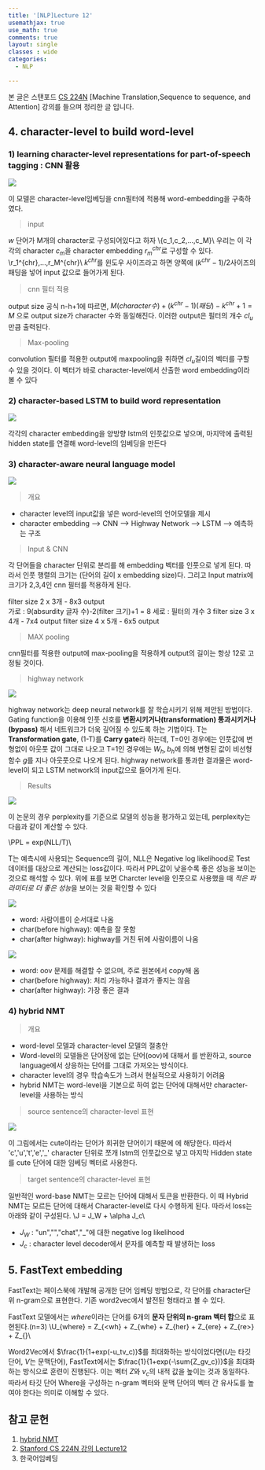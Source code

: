 ```yaml
--- 
title: '[NLP]Lecture 12'
usemathjax: true
use_math: true
comments: true
layout: single
classes : wide
categories:
  - NLP

---
```


본 글은 스탠포드 [CS 224N](https://web.stanford.edu/class/archive/cs/cs224n/cs224n.1194/) [Machine Translation,Sequence to sequence, and Attention] 강의를 들으며 정리한 글 입니다.

## 4. character-level to build word-level

### 1) learning character-level representations for part-of-speech tagging : CNN 활용

![](https://i.imgur.com/L0ZFGO4.png)

이 모델은 character-level임베딩을 cnn필터에 적용해 word-embedding을 구축하였다. 

> input 

$w$ 단어가 M개의 character로 구성되어있다고 하자 
\\{c_1,c_2,...,c_M}\\ 우리는 이 각각의 character $c_m$을 character embedding $r_m^{chr}$로 구성할 수 있다. \\r_1^{chr},...,r_M^{chr}\\ $k^{chr}$를 윈도우 사이즈라고 하면 양쪽에 $(k^{chr}-1)/2$사이즈의 패딩을 넣어 input 값으로 들어가게 된다.

> cnn 필터 적용

output size 공식 n-h+1에 따르면,
$M(character 수)+ (k^{chr}-1)(패딩) - k^{chr} +1 = M$ 으로 output size가 character 수와 동일해진다. 이러한 output은 필터의 개수 $cl_u$만큼 출력된다.

> Max-pooling 

convolution 필터를 적용한 output에 maxpooling을 취하면 $cl_u$길이의 벡터를 구할 수 있을 것이다. 이 벡터가 바로 character-level에서 산출한 word embedding이라 볼 수 있다


### 2) character-based LSTM to build word representation

![](https://i.imgur.com/GOr0tt5.png)

각각의 character embedding을 양방향 lstm의 인풋값으로 넣으며, 마지막에 출력된 hidden state를 연결해 word-level의 임베딩을 만든다

### 3) character-aware neural language model

![](https://i.imgur.com/B3ciJlQ.png)

> 개요

- character level의 input값을 넣은 word-level의 언어모델을 제시
- character embedding  --> CNN --> Highway Network --> LSTM --> 예측하는 구조  

> Input & CNN

각 단어들을 character 단위로 분리를 해 embedding 벡터를 인풋으로 넣게 된다. 따라서 인풋 행렬의 크기는 (단어의 길이 x embedding size)다. 그리고 Input matrix에 크기가 2,3,4인 cnn 필터를 적용하게 된다.

filter size 2 x 3개 - 8x3 output  
가로 : 9(absurdity 글자 수)-2(filter 크기)+1 = 8
세로 : 필터의 개수 3
filter size 3 x 4개 - 7x4 output
filter size 4 x 5개 - 6x5 output

> MAX pooling 

cnn필터를 적용한 output에 max-pooling을 적용하게 output의 길이는 항상 12로 고정될 것이다. 

> highway network 

![](https://i.imgur.com/6YlOL8V.png)

highway network는 deep neural network를 잘 학습시키기 위해 제안된 방법이다. Gating function을 이용해 인풋 신호를 **변환시키거나(transformation) 통과시키거나(bypass)** 해서 네트워크가 더욱 깊어질 수 있도록 하는 기법이다. T는 **Transformation gate**, (1-T)를 **Carry gate**라 하는데,  T=0인 경우에는 인풋값에 변형없이 아웃풋 값이 그대로 나오고 T=1인 경우에는 $W_h,b_h$에 의해 변형된 값이 비선형함수 $g$를 지나 아웃풋으로 나오게 된다. highway network를 통과한 결과물은 word-level이 되고 LSTM network의 input값으로 들어가게 된다. 

> Results

![](https://i.imgur.com/vjj0ho5.png)

이 논문의 경우 perplexity를 기준으로 모델의 성능을 평가하고 있는데, perplexity는 다음과 같이 계산할 수 있다. 

\\PPL = exp(NLL/T)\\

T는 예측시에 사용되는 Sequence의 길이, NLL은 Negative log likelihood로 Test 데이터를 대상으로 계산되는 loss값이다. 따라서 PPL값이 낮을수록 좋은 성능을 보이는 것으로 해석할 수 있다. 위에 표를 보면 Charcter level을 인풋으로 사용했을 때 *적은 파라미터로 더 좋은 성능*을 보이는 것을 확인할 수 있다

![](https://i.imgur.com/KFV3hTz.png)

- word: 사람이름이 순서대로 나옴
- char(before highway): 예측을 잘 못함
- char(after highway): highway를 거친 뒤에 사람이름이 나옴

![](https://i.imgur.com/1XVKwAv.png)

- word: oov 문제를 해결할 수 없으며, 주로 원본에서 copy해 옴
- char(before highway): 처리 가능하나 결과가 좋지는 않음
- char(after highway): 가장 좋은 결과


### 4) hybrid NMT

> 개요 

- word-level 모델과 character-level 모델의 절충안
- Word-level의 모델들은 단어장에 없는 단어(oov)에 대해서 <unk>를 반환하고, source language에서 상응하는 단어를 그대로 가져오는 방식이다. 
- character level의 경우 학습속도가 느려서 현실적으로 사용하기 어려움
- hybrid NMT는 word-level을 기본으로 하여 없는 단어에 대해서만 character-level을 사용하는 방식


> source sentence의 character-level 표현

![](https://i.imgur.com/LOPy7pT.png)

이 그림에서는 cute이라는 단어가 희귀한 단어이기 때문에 <unk>에 해당한다. 따라서 'c','u','t','e','_' character 단위로 쪼개 lstm의 인풋값으로 넣고 마지막 Hidden state를 cute 단어에 대한 임베딩 벡터로 사용한다.

> target sentence의 character-level 표현

일반적인 word-base NMT는 모르는 단어에 대해서 <UNK> 토큰을 반환한다. 이 때 Hybrid NMT는 모르든 단어에 대해서 Character-level로 다시 수행하게 된다. 따라서 loss는 아래와 같이 구성된다.
\\J = J_W + \alpha J_c\\

- $J_W$ : "un","<unk>","chat","_"에 대한 negative log likelihood
- $J_c$ : character level decoder에서 문자를 예측할 때 발생하는 loss 

## 5. FastText embedding

FastText는 페이스북에 개발해 공개한 단어 임베딩 방법으로, 각 단어를 character단위 n-gram으로 표현한다. 기존 word2vec에서 발전된 형태라고 볼 수 있다. 

FastText 모델에서는 *where*이라는 단어를 6개의 **문자 단위의 n-gram 벡터 합**으로 표현된다.(n=3)
\\U_{where} = Z_{<wh} + Z_{whe} + Z_{her} + Z_{ere} + Z_{re>} + Z_{<where>}\\

Word2Vec에서 $\frac{1}{1+exp(-u_tv_c)}$를 최대화하는 방식이었다면($U$는 타깃단어, $V$는 문맥단어), FastText에서는 $\frac{1}{1+exp(-\sum{Z_gv_c})}$을 최대화하는 방식으로 훈련이 진행된다. 이는 벡터 $Z$와 $v_c$의 내적 값을 높이는 것과 동일하다. 따라서 타깃 단어 Where을 구성하는 n-gram 벡터와 문맥 단어의 벡터 간 유사도를 높여야 한다는 의미로 이해할 수 있다.


## 참고 문헌

1. [hybrid NMT](https://towardsdatascience.com/a-hybrid-neural-machine-translation-model-luong-manning-fcf419be358a)
2. [Stanford CS 224N 강의 Lecture12](https://web.stanford.edu/class/archive/cs/cs224n/cs224n.1194/)
3. 한국어임베딩